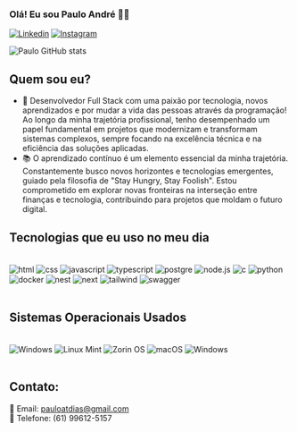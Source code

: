 ### Olá! Eu sou Paulo André 👋😎

[![Linkedin](https://img.shields.io/badge/LinkedIn-0077B5?style=for-the-badge&logo=linkedin&logoColor=white)](https://www.linkedin.com/in/pauloatdias/)
[![Instagram](https://img.shields.io/badge/Instagram-E4405F?style=for-the-badge&logo=instagram&logoColor=white)](https://www.instagram.com/_pauloandr/)

![Paulo GitHub stats](https://github-readme-stats.vercel.app/api?username=pauloandrdev&show_icons=true&theme=dark)

## Quem sou eu?
- 🚀 Desenvolvedor Full Stack com uma paixão por tecnologia, novos aprendizados e por mudar a vida das pessoas através da programação! Ao longo da minha trajetória profissional, tenho desempenhado um papel fundamental em projetos que modernizam e transformam sistemas complexos, sempre focando na excelência técnica e na eficiência das soluções aplicadas.
- 📚 O aprendizado contínuo é um elemento essencial da minha trajetória. Constantemente busco novos horizontes e tecnologias emergentes, guiado pela filosofia de "Stay Hungry, Stay Foolish". Estou comprometido em explorar novas fronteiras na interseção entre finanças e tecnologia, contribuindo para projetos que moldam o futuro digital.

## Tecnologias que eu uso no meu dia

<div style="display: inline_block"><br>
    <img align="center" alt="html" src="https://img.shields.io/badge/HTML5-E34F26?style=for-the-badge&logo=html5&logoColor=white">
    <img align="center" alt="css" src="https://img.shields.io/badge/CSS3-1572B6?style=for-the-badge&logo=css3&logoColor=white">
    <img align="center" alt="javascript" src="https://img.shields.io/badge/JavaScript-323330?style=for-the-badge&logo=javascript&logoColor=F7DF1E">
    <img align="center" alt="typescript" src="https://img.shields.io/badge/TypeScript-007ACC?style=for-the-badge&logo=typescript&logoColor=white">
    <img align="center" alt="postgre" src="https://img.shields.io/badge/PostgreSQL-316192?style=for-the-badge&logo=postgresql&logoColor=white">
    <img align="center" alt="node.js" src="https://img.shields.io/badge/Node.js-43853D?style=for-the-badge&logo=node.js&logoColor=white">
    <img align="center" alt="c" src="https://img.shields.io/badge/C-00599C?style=for-the-badge&logo=c&logoColor=white">
    <img align="center" alt="python" src="https://img.shields.io/badge/Python-3776AB?style=for-the-badge&logo=python&logoColor=white">
    <img align="center" alt="docker" src="https://img.shields.io/badge/Docker-2496ED?style=for-the-badge&logo=docker&logoColor=white">
    <img align="center" alt="nest" src="https://img.shields.io/badge/NestJS-E0234E?style=for-the-badge&logo=nestjs&logoColor=white">
    <img align="center" alt="next" src="https://img.shields.io/badge/Next.js-000000?style=for-the-badge&logo=next.js&logoColor=white">
    <img align="center" alt="tailwind" src="https://img.shields.io/badge/TailwindCSS-38B2AC?style=for-the-badge&logo=tailwind-css&logoColor=white">
    <img align="center" alt="swagger" src="https://img.shields.io/badge/Swagger-85EA2D?style=for-the-badge&logo=swagger&logoColor=black">
</div><br/>

## Sistemas Operacionais Usados

<div style="display: inline_block"><br>
    <img align="center" alt="Windows" src="https://img.shields.io/badge/Kali_Linux-557C94?style=for-the-badge&logo=kali-linux&logoColor=white">
    <img align="center" alt="Linux Mint" src="https://img.shields.io/badge/Linux_Mint-87CF3E?style=for-the-badge&logo=linux-mint&logoColor=white">
    <img align="center" alt="Zorin OS" src="https://img.shields.io/badge/Zorin%20OS-0CC1F3?style=for-the-badge&logo=zorin&logoColor=white">
    <img align="center" alt="macOS" src="https://img.shields.io/badge/macOS-000000?style=for-the-badge&logo=apple&logoColor=white">
    <img align="center" alt="Windows" src="https://img.shields.io/badge/Windows-0078D6?style=for-the-badge&logo=windows&logoColor=white">
</div><br/>

## Contato:
📧 Email: pauloatdias@gmail.com  
📱 Telefone: (61) 99612-5157  
